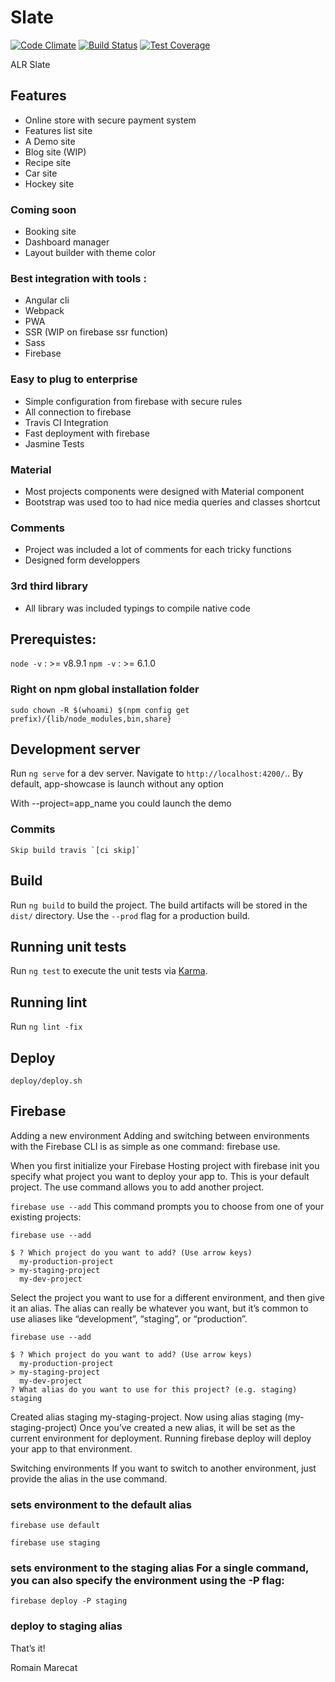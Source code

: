 # Slate 
[![Code Climate](https://codeclimate.com/github/RomainMarecat/slate/badges/gpa.svg)](https://codeclimate.com/github/RomainMarecat/slate)
[![Build Status](https://travis-ci.org/RomainMarecat/slate.svg?token=ft2MNN7yrCxWmByy17ND&branch=master)](https://travis-ci.org/RomainMarecat/slate)
[![Test Coverage](https://codeclimate.com/github/RomainMarecat/slate/badges/coverage.svg)](https://codeclimate.com/github/RomainMarecat/slate/coverage)

ALR Slate

## Features
- Online store with secure payment system
- Features list site
- A Demo site 
- Blog site (WIP)
- Recipe site
- Car site 
- Hockey site

### Coming soon
- Booking site
- Dashboard manager
- Layout builder with theme color


### Best integration with tools :
- Angular cli
- Webpack
- PWA
- SSR (WIP on firebase ssr function)
- Sass
- Firebase

### Easy to plug to enterprise
- Simple configuration from firebase with secure rules
- All connection to firebase
- Travis CI Integration
- Fast deployment with firebase 
- Jasmine Tests

### Material
- Most projects components were designed with Material component 
- Bootstrap was used too to had nice media queries and classes shortcut

### Comments
- Project was included a lot of comments for each tricky functions
- Designed form developpers

### 3rd third library 
- All library was included typings to compile native code

## Prerequistes:
`node -v` : >= v8.9.1
`npm -v` : >= 6.1.0

### Right on npm global installation folder
`sudo chown -R $(whoami) $(npm config get prefix)/{lib/node_modules,bin,share}`
  
## Development server

Run `ng serve` for a dev server. Navigate to `http://localhost:4200/`..
By default, app-showcase is launch without any option

With --project=app_name you could launch the demo 

### Commits
    Skip build travis `[ci skip]`

## Build

Run `ng build` to build the project. The build artifacts will be stored in the `dist/` directory. Use the `--prod` flag for a production build.

## Running unit tests

Run `ng test` to execute the unit tests via [Karma](https://karma-runner.github.io).

## Running lint

Run `ng lint -fix`

## Deploy 

`deploy/deploy.sh` 

## Firebase 
Adding a new environment
Adding and switching between environments with the Firebase CLI is as simple as one command: firebase use.

When you first initialize your Firebase Hosting project with firebase init you specify what project you want to deploy your app to. This is your default project. The use command allows you to add another project.

`firebase use --add`
This command prompts you to choose from one of your existing projects:

`firebase use --add`
```
$ ? Which project do you want to add? (Use arrow keys)
  my-production-project
> my-staging-project
  my-dev-project
```
Select the project you want to use for a different environment, and then give it an alias. The alias can really be whatever you want, but it’s common to use aliases like “development”, “staging”, or “production”.
```
firebase use --add
```

```
$ ? Which project do you want to add? (Use arrow keys)
  my-production-project
> my-staging-project
  my-dev-project
? What alias do you want to use for this project? (e.g. staging) staging
```
Created alias staging my-staging-project.
Now using alias staging (my-staging-project)
Once you’ve created a new alias, it will be set as the current environment for deployment. Running firebase deploy will deploy your app to that environment.

Switching environments
If you want to switch to another environment, just provide the alias in the use command.

### sets environment to the default alias
```
firebase use default
```

```
firebase use staging 
```

### sets environment to the staging alias For a single command, you can also specify the environment using the -P flag:
```
firebase deploy -P staging 
```
### deploy to staging alias

That’s it!

Romain Marecat
